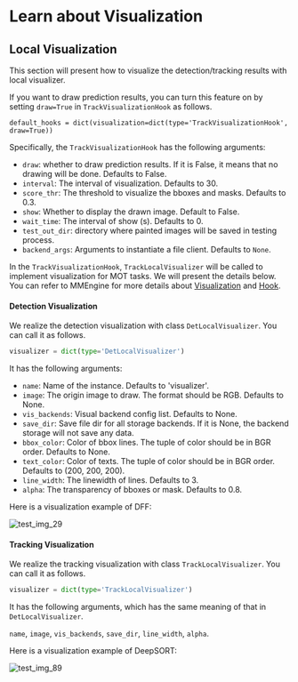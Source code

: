 # Learn about Visualization

## Local Visualization

This section will present how to visualize the detection/tracking results with local visualizer.

If you want to draw prediction results, you can turn this feature on by setting `draw=True` in `TrackVisualizationHook` as follows.

```shell script
default_hooks = dict(visualization=dict(type='TrackVisualizationHook', draw=True))
```

Specifically, the `TrackVisualizationHook` has the following arguments:

- `draw`: whether to draw prediction results. If it is False, it means that no drawing will be done. Defaults to False.
- `interval`: The interval of visualization. Defaults to 30.
- `score_thr`: The threshold to visualize the bboxes and masks. Defaults to 0.3.
- `show`: Whether to display the drawn image. Default to False.
- `wait_time`: The interval of show (s). Defaults to 0.
- `test_out_dir`: directory where painted images will be saved in testing process.
- `backend_args`: Arguments to instantiate a file client. Defaults to `None`.

In the `TrackVisualizationHook`, `TrackLocalVisualizer` will be called to implement visualization for MOT tasks.
We will present the details below.
You can refer to MMEngine for more details about [Visualization](https://github.com/open-mmlab/mmengine/blob/main/docs/en/advanced_tutorials/visualization.md) and [Hook](https://github.com/open-mmlab/mmengine/blob/main/docs/en/tutorials/hook.md).

#### Detection Visualization

We realize the detection visualization with class `DetLocalVisualizer`.
You can call it as follows.

```python
visualizer = dict(type='DetLocalVisualizer')
```

It has the following arguments:

- `name`: Name of the instance. Defaults to 'visualizer'.
- `image`: The origin image to draw. The format should be RGB. Defaults to None.
- `vis_backends`: Visual backend config list. Defaults to None.
- `save_dir`: Save file dir for all storage backends. If it is None, the backend storage will not save any data.
- `bbox_color`: Color of bbox lines. The tuple of color should be in BGR order. Defaults to None.
- `text_color`: Color of texts. The tuple of color should be in BGR order. Defaults to (200, 200, 200).
- `line_width`: The linewidth of lines. Defaults to 3.
- `alpha`: The transparency of bboxes or mask. Defaults to 0.8.

Here is a visualization example of DFF:

![test_img_29](https://user-images.githubusercontent.com/99722489/186062793-623f6b1e-163e-4e1a-aa79-efea2d97a16d.png)

#### Tracking Visualization

We realize the tracking visualization with class `TrackLocalVisualizer`.
You can call it as follows.

```python
visualizer = dict(type='TrackLocalVisualizer')
```

It has the following arguments, which has the same meaning of that in `DetLocalVisualizer`.

`name`, `image`, `vis_backends`, `save_dir`, `line_width`, `alpha`.

Here is a visualization example of DeepSORT:

![test_img_89](https://user-images.githubusercontent.com/99722489/186062929-6d0e4663-0d8e-4045-9ec8-67e0e41da876.png)
